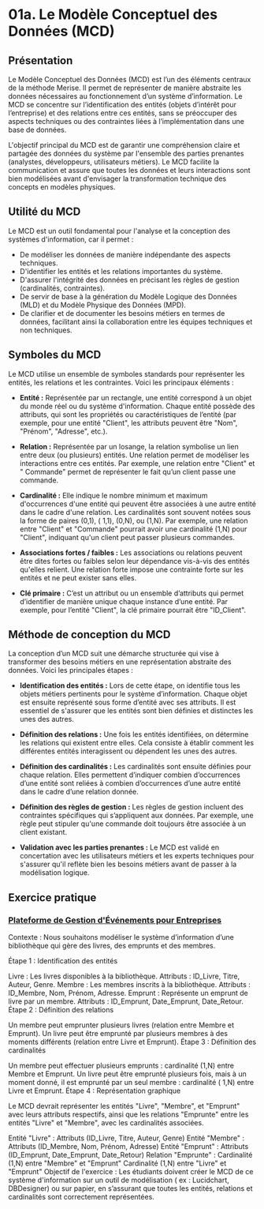 # 01a. Le Modèle Conceptuel des Données (MCD)

## Présentation

Le Modèle Conceptuel des Données (MCD) est l’un des éléments centraux de la méthode Merise. Il permet de représenter de
manière abstraite les données nécessaires au fonctionnement d’un système d’information. Le MCD se concentre sur
l’identification des entités (objets d’intérêt pour l’entreprise) et des relations entre ces entités, sans se préoccuper
des aspects techniques ou des contraintes liées à l’implémentation dans une base de données.

L'objectif principal du MCD est de garantir une compréhension claire et partagée des données du système par l'ensemble
des parties prenantes (analystes, développeurs, utilisateurs métiers). Le MCD facilite la communication et assure que
toutes les données et leurs interactions sont bien modélisées avant d'envisager la transformation technique des concepts
en modèles physiques.

## Utilité du MCD

Le MCD est un outil fondamental pour l'analyse et la conception des systèmes d'information, car il permet :

- De modéliser les données de manière indépendante des aspects techniques.
- D'identifier les entités et les relations importantes du système.
- D'assurer l'intégrité des données en précisant les règles de gestion (cardinalités, contraintes).
- De servir de base à la génération du Modèle Logique des Données (MLD) et du Modèle Physique des Données (MPD).
- De clarifier et de documenter les besoins métiers en termes de données, facilitant ainsi la collaboration entre les
  équipes techniques et non techniques.

## Symboles du MCD

Le MCD utilise un ensemble de symboles standards pour représenter les entités, les relations et les contraintes. Voici
les principaux éléments :

- **Entité :** Représentée par un rectangle, une entité correspond à un objet du monde réel ou du système d'information.
  Chaque entité possède des attributs, qui sont les propriétés ou caractéristiques de l’entité (par exemple, pour une
  entité "Client", les attributs peuvent être "Nom", "Prénom", "Adresse", etc.).

- **Relation :** Représentée par un losange, la relation symbolise un lien entre deux (ou plusieurs) entités. Une
  relation permet de modéliser les interactions entre ces entités. Par exemple, une relation entre "Client" et "
  Commande" permet de représenter le fait qu’un client passe une commande.

- **Cardinalité :** Elle indique le nombre minimum et maximum d'occurrences d'une entité qui peuvent être associées à
  une autre entité dans le cadre d'une relation. Les cardinalités sont souvent notées sous la forme de paires (0,1), (
  1,1), (0,N), ou (1,N). Par exemple, une relation entre "Client" et "Commande" pourrait avoir une cardinalité (1,N)
  pour "Client", indiquant qu'un client peut passer plusieurs commandes.

- **Associations fortes / faibles :** Les associations ou relations peuvent être dites fortes ou faibles selon leur
  dépendance vis-à-vis des entités qu'elles relient. Une relation forte impose une contrainte forte sur les entités et
  ne peut exister sans elles.

- **Clé primaire :** C’est un attribut ou un ensemble d’attributs qui permet d’identifier de manière unique chaque
  instance d’une entité. Par exemple, pour l’entité "Client", la clé primaire pourrait être "ID_Client".

## Méthode de conception du MCD

La conception d’un MCD suit une démarche structurée qui vise à transformer des besoins métiers en une représentation
abstraite des données. Voici les principales étapes :

- **Identification des entités :** Lors de cette étape, on identifie tous les objets métiers pertinents pour le système
  d’information. Chaque objet est ensuite représenté sous forme d’entité avec ses attributs. Il est essentiel de
  s'assurer que les entités sont bien définies et distinctes les unes des autres.

- **Définition des relations :** Une fois les entités identifiées, on détermine les relations qui existent entre elles.
  Cela consiste à établir comment les différentes entités interagissent ou dépendent les unes des autres.

- **Définition des cardinalités :** Les cardinalités sont ensuite définies pour chaque relation. Elles permettent
  d’indiquer combien d’occurrences d’une entité sont reliées à combien d’occurrences d’une autre entité dans le cadre
  d’une relation donnée.

- **Définition des règles de gestion :** Les règles de gestion incluent des contraintes spécifiques qui s’appliquent aux
  données. Par exemple, une règle peut stipuler qu'une commande doit toujours être associée à un client existant.

- **Validation avec les parties prenantes :** Le MCD est validé en concertation avec les utilisateurs métiers et les
  experts techniques pour s'assurer qu'il reflète bien les besoins métiers avant de passer à la modélisation logique.

## Exercice pratique

### [Plateforme de Gestion d'Événements pour Entreprises](../Exercices/%C3%89nonc%C3%A9/01a%20-%20Le%20Mod%C3%A8le%20Conceptuel%20de%20Donn%C3%A9es%20-%20Exercice%202.md)

Contexte : Nous souhaitons modéliser le système d’information d’une bibliothèque qui gère des livres, des emprunts et
des membres.

Étape 1 : Identification des entités

Livre : Les livres disponibles à la bibliothèque. Attributs : ID_Livre, Titre, Auteur, Genre.
Membre : Les membres inscrits à la bibliothèque. Attributs : ID_Membre, Nom, Prénom, Adresse.
Emprunt : Représente un emprunt de livre par un membre. Attributs : ID_Emprunt, Date_Emprunt, Date_Retour.
Étape 2 : Définition des relations

Un membre peut emprunter plusieurs livres (relation entre Membre et Emprunt).
Un livre peut être emprunté par plusieurs membres à des moments différents (relation entre Livre et Emprunt).
Étape 3 : Définition des cardinalités

Un membre peut effectuer plusieurs emprunts : cardinalité (1,N) entre Membre et Emprunt.
Un livre peut être emprunté plusieurs fois, mais à un moment donné, il est emprunté par un seul membre : cardinalité (
1,N) entre Livre et Emprunt.
Étape 4 : Représentation graphique

Le MCD devrait représenter les entités "Livre", "Membre", et "Emprunt" avec leurs attributs respectifs, ainsi que les
relations "Emprunte" entre les entités "Livre" et "Membre", avec les cardinalités associées.

Entité "Livre" : Attributs (ID_Livre, Titre, Auteur, Genre)
Entité "Membre" : Attributs (ID_Membre, Nom, Prénom, Adresse)
Entité "Emprunt" : Attributs (ID_Emprunt, Date_Emprunt, Date_Retour)
Relation "Emprunte" :
Cardinalité (1,N) entre "Membre" et "Emprunt"
Cardinalité (1,N) entre "Livre" et "Emprunt"
Objectif de l'exercice : Les étudiants doivent créer le MCD de ce système d'information sur un outil de modélisation (
ex : Lucidchart, DBDesigner) ou sur papier, en s’assurant que toutes les entités, relations et cardinalités sont
correctement représentées.
